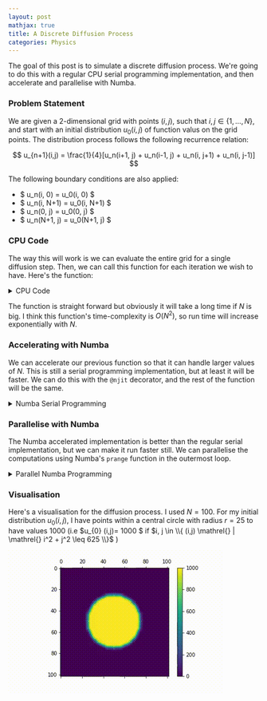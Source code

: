 ```yaml
---
layout: post
mathjax: true
title: A Discrete Diffusion Process
categories: Physics
---
```


The goal of this post is to simulate a discrete diffusion process. We're going to do this with a regular CPU serial programming implementation, and then accelerate and parallelise with Numba. 

### Problem Statement 

We are given a 2-dimensional grid with points $(i,j)$, such that $i,j\in \{1,\dots, N \}$, and start with an initial distribution $u_0 (i,j)$ of function valus on the grid points. The distribution process follows the following recurrence relation: 

$$
u_{n+1}(i,j) = \frac{1}{4}[u_n(i+1, j) + u_n(i-1, j) + u_n(i, j+1) + u_n(i, j-1)]
$$

The following boundary conditions are also applied:

* $ u_n(i, 0) = u_0(i, 0) $
* $ u_n(i, N+1) = u_0(i, N+1) $
* $ u_n(0, j) = u_0(0, j) $
* $ u_n(N+1, j) = u_0(N+1, j) $


### CPU Code

The way this will work is we can evaluate the entire grid for a single diffusion step. Then, we can call this function for each iteration we wish to have. Here's the function: 

<details>
    <summary> CPU Code </summary>
<p>

```python
import numpy as np

### Regular Python Function ###

def diffusion_iteration(un):
    """
    Perform one diffusion step for all given grid points.
    
    Parameters
    ----------
    un : numpy.ndarray
        Numpy array of type `float64` and dimension (N + 2, N + 2) that stores the
        function values at step n.
        
    This function returns a Numpy array of dimension (N + 2, N + 2) of type `float64`
    that contains the function values after performing one step of the above diffusion
    iteration.
    """
    
    n = np.shape(un)[0] - 2 # we set n = (N + 2) - 2 = N
    result = np.copy(un)
    
    ## Distribution Process for each cell not on the boundary 
    for i in range(1,n+1):    # Note: indices range from 1 to n to exclude the boundary cells
        for j in range(1,n+1): 
            # Taking the average of the four surrounding grid points
            result[i,j] = (un[i+1, j] + un[i-1, j] + un[i, j+1] + un[i, j-1])/4
  
    return result
```

</p>
</details>

The function is straight forward but obviously it will take a long time if $N$ is big. I think this function's time-complexity is $O (N^2)$, so run time will increase exponentially with $N$. 


### Accelerating with Numba 

We can accelerate our previous function so that it can handle larger values of $N$. This is still a serial programming implementation, but at least it will be faster. We can do this with the ``@njit`` decorator, and the rest of the function will be the same. 

<details>
    <summary> Numba Serial Programming </summary>
<p>

```python
from numba import njit, prange

### Serial Numba Implementation ###
    ## The only difference with this function is the addition of @njit decorator

@njit
def diffusion_iteration1(un):
    """
    Perform one diffusion step for all given grid points.
    
    Parameters
    ----------
    un : numpy.ndarray
        Numpy array of type `float64` and dimension (N + 2, N + 2) that stores the
        function values at step n.
        
    This function returns a Numpy array of dimension (N + 2, N + 2) of type `float64`
    that contains the function values after performing one step of the above diffusion
    iteration.
    """

    n = np.shape(un)[0] - 2 # we set n = (N + 2) - 2 = N
    result = np.copy(un)
    
    ## Distribution Process for each cell not on the boundary 
    for i in range(1,n+1):    # Note: indices range from 1 to n to exclude the boundary cells
        for j in range(1,n+1): 
            result[i,j] = (un[i+1, j] + un[i-1, j] + un[i, j+1] + un[i, j-1])/4
            # Taking the average of the four surrounding grid points
    
    return result
```
</p>
</details>


### Parallelise with Numba

The Numba accelerated implementation is better than the regular serial implementation, but we can make it run faster still. We can parallelise the computations using Numba's ``prange`` function in the outermost loop. 

<details>
    <summary> Parallel Numba Programming </summary>
<p>

```python
## Parallel Numba Implementation

@njit(['float64[:,:](float64[:,:])'], parallel = True)
def diffusion_iteration2(un):
    """
    Perform one diffusion step for all given grid points.
    
    Parameters
    ----------
    un : numpy.ndarray
        Numpy array of type `float64` and dimension (N + 2, N + 2) that stores the
        function values at step n.
        
    This function returns a Numpy array of dimension (N + 2, N + 2) of type `float64`
    that contains the function values after performing one step of the above diffusion
    iteration.
    """

    n = np.shape(un)[0] - 2 # we set n = (N + 2) - 2 = N
    result = np.copy(un)
    
    ## Distribution Process for each cell not on the boundary 
    for i in prange(1,n+1):    # Note: indices range from 1 to n to exclude the boundary cells
        for j in range(1,n+1): 
            result[i,j] = (un[i+1, j] + un[i-1, j] + un[i, j+1] + un[i, j-1])/4
            # Taking the average of the four surrounding grid points
  
    return result
```
</p>
</details>


### Visualisation 

Here's a visualisation for the diffusion process. I used $N=100$. For my initial distribution $u_{0} (i,j)$, I have points within a central circle with radius $r=25$ to have values 1000 (i.e $u_{0} (i,j)= 1000 $ if $i, j \in \\{ (i,j) \mathrel{} | \mathrel{} i^2 + j^2 \leq 625 \\}$ )

![](/Images/Diffusion/Diffusion.gif)